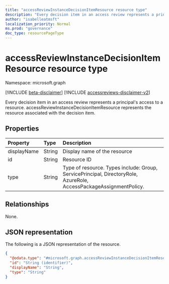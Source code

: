```yaml
---
title: "accessReviewInstanceDecisionItemResource resource type"
description: "Every decision item in an access review represents a principal's access to a resource. accessReviewInstanceDecisionItemResource represents the resource associated with the decision item."
author: "isabelleatmsft"
localization_priority: Normal
ms.prod: "governance"
doc_type: resourcePageType
---
```


# accessReviewInstanceDecisionItemResource resource type

Namespace: microsoft.graph

[!INCLUDE [beta-disclaimer](../../includes/beta-disclaimer.md)]
[!INCLUDE [accessreviews-disclaimer-v2](../../includes/accessreviews-disclaimer-v2.md)]

Every decision item in an access review represents a principal's access to a resource. accessReviewInstanceDecisionItemResource represents the resource associated with the decision item.

## Properties
|Property|Type|Description|
|:---|:---|:---|
|displayName|String|Display name of the resource|
|id|String|Resource ID|
|type|String|Type of resource. Types include: Group, ServicePrincipal, DirectoryRole, AzureRole, AccessPackageAssignmentPolicy.|

## Relationships
None.

## JSON representation
The following is a JSON representation of the resource.
<!-- {
  "blockType": "resource",
  "@odata.type": "microsoft.graph.accessReviewInstanceDecisionItemResource"
}
-->
``` json
{
  "@odata.type": "#microsoft.graph.accessReviewInstanceDecisionItemResource",
  "id": "String (identifier)",
  "displayName": "String",
  "type": "String"
}
```
